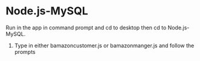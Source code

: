 # Node.js-MySQL

Run in the app in command prompt and cd to desktop then cd to Node.js-MySQL. 
1. Type in either bamazoncustomer.js or bamazonmanger.js and follow the prompts 
